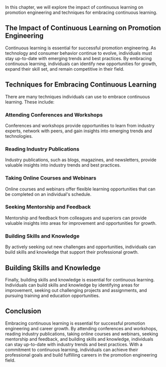 
In this chapter, we will explore the impact of continuous learning on promotion engineering and techniques for embracing continuous learning.

The Impact of Continuous Learning on Promotion Engineering
----------------------------------------------------------

Continuous learning is essential for successful promotion engineering. As technology and consumer behavior continue to evolve, individuals must stay up-to-date with emerging trends and best practices. By embracing continuous learning, individuals can identify new opportunities for growth, expand their skill set, and remain competitive in their field.

Techniques for Embracing Continuous Learning
--------------------------------------------

There are many techniques individuals can use to embrace continuous learning. These include:

### Attending Conferences and Workshops

Conferences and workshops provide opportunities to learn from industry experts, network with peers, and gain insights into emerging trends and technologies.

### Reading Industry Publications

Industry publications, such as blogs, magazines, and newsletters, provide valuable insights into industry trends and best practices.

### Taking Online Courses and Webinars

Online courses and webinars offer flexible learning opportunities that can be completed on an individual's schedule.

### Seeking Mentorship and Feedback

Mentorship and feedback from colleagues and superiors can provide valuable insights into areas for improvement and opportunities for growth.

### Building Skills and Knowledge

By actively seeking out new challenges and opportunities, individuals can build skills and knowledge that support their professional growth.

Building Skills and Knowledge
-----------------------------

Finally, building skills and knowledge is essential for continuous learning. Individuals can build skills and knowledge by identifying areas for improvement, seeking out challenging projects and assignments, and pursuing training and education opportunities.

Conclusion
----------

Embracing continuous learning is essential for successful promotion engineering and career growth. By attending conferences and workshops, reading industry publications, taking online courses and webinars, seeking mentorship and feedback, and building skills and knowledge, individuals can stay up-to-date with industry trends and best practices. With a commitment to continuous learning, individuals can achieve their professional goals and build fulfilling careers in the promotion engineering field.

